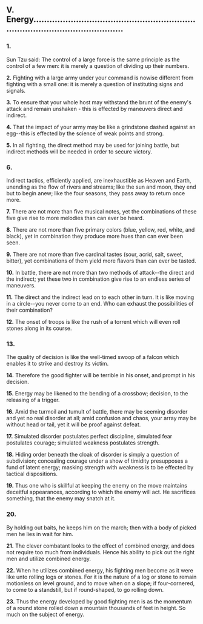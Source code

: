 ## V. Energy.........................................................................................................

### 1.

Sun Tzu said: The control of a large force is the same principle as the
control of a few men: it is merely a question of dividing up their numbers.

**2.**
Fighting with a large army under your command is nowise different from
fighting with a small one: it is merely a question of instituting signs and
signals.

**3.**
To ensure that your whole host may withstand the brunt of the enemy's
attack and remain unshaken - this is effected by maneuvers direct and
indirect.

**4.**
That the impact of your army may be like a grindstone dashed against an
egg--this is effected by the science of weak points and strong.

**5.**
In all fighting, the direct method may be used for joining battle, but indirect
methods will be needed in order to secure victory.

### 6.

Indirect tactics, efficiently applied, are inexhaustible as Heaven and Earth,
unending as the flow of rivers and streams; like the sun and moon, they end
but to begin anew; like the four seasons, they pass away to return once more.

**7.**
There are not more than five musical notes, yet the combinations of these
five give rise to more melodies than can ever be heard.

**8**.
There are not more than five primary colors (blue, yellow, red, white, and
black), yet in combination they produce more hues than can ever been seen.

**9.**
There are not more than five cardinal tastes (sour, acrid, salt, sweet, bitter),
yet combinations of them yield more flavors than can ever be tasted.

**10.**
In battle, there are not more than two methods of attack--the direct and the
indirect; yet these two in combination give rise to an endless series of
maneuvers.

**11.**
The direct and the indirect lead on to each other in turn. It is like moving in
a circle--you never come to an end. Who can exhaust the possibilities of
their combination?

**12.**
The onset of troops is like the rush of a torrent which will even roll stones
along in its course.

### 13.

The quality of decision is like the well-timed swoop of a falcon which
enables it to strike and destroy its victim.

**14.**
Therefore the good fighter will be terrible in his onset, and prompt in his
decision.

**15.**
Energy may be likened to the bending of a crossbow; decision, to the
releasing of a trigger.

**16.**
Amid the turmoil and tumult of battle, there may be seeming disorder and
yet no real disorder at all; amid confusion and chaos, your array may be
without head or tail, yet it will be proof against defeat.

**17.**
Simulated disorder postulates perfect discipline, simulated fear postulates
courage; simulated weakness postulates strength.

**18.**
Hiding order beneath the cloak of disorder is simply a question of
subdivision; concealing courage under a show of timidity presupposes a
fund of latent energy; masking strength with weakness is to be effected by
tactical dispositions.

**19.**
Thus one who is skillful at keeping the enemy on the move maintains
deceitful appearances, according to which the enemy will act. He sacrifices
something, that the enemy may snatch at it.

### 20.

By holding out baits, he keeps him on the march; then with a body of picked
men he lies in wait for him.

**21.**
The clever combatant looks to the effect of combined energy, and does not
require too much from individuals. Hence his ability to pick out the right
men and utilize combined energy.

**22.**
When he utilizes combined energy, his fighting men become as it were like
unto rolling logs or stones. For it is the nature of a log or stone to remain
motionless on level ground, and to move when on a slope; if four-cornered,
to come to a standstill, but if round-shaped, to go rolling down.

**23.**
Thus the energy developed by good fighting men is as the momentum of a
round stone rolled down a mountain thousands of feet in height. So much
on the subject of energy.